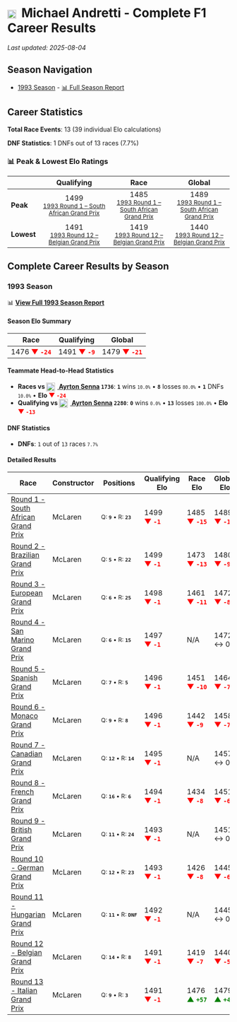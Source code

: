 # <img src="https://upload.wikimedia.org/wikipedia/commons/a/a4/Flag_of_the_United_States.svg" alt="United States" width="20" height="auto" style="vertical-align: middle; margin-right: 5px;" onerror="this.outerHTML='🇺🇸'; this.style.marginRight='5px';"/> Michael Andretti - Complete F1 Career Results

*Last updated: 2025-08-04*

## Season Navigation

- [1993 Season](#1993-season) - [📊 Full Season Report](../seasons/1993-season-report)

## Career Statistics

**Total Race Events**: 13 (39 individual Elo calculations)

**DNF Statistics**: 1 DNFs out of 13 races (7.7%)

### 📊 Peak & Lowest Elo Ratings

| &nbsp; | Qualifying | Race | Global |
|-------|------------|------|--------|
| **Peak** | <center> 1499 <br/><small> [1993 Round 1 – South African Grand Prix](../seasons/1993-season-report#round-1-south-african-grand-prix) </small></center> | <center> 1485 <br/><small> [1993 Round 1 – South African Grand Prix](../seasons/1993-season-report#round-1-south-african-grand-prix) </small></center> | <center> 1489  <br/><small> [1993 Round 1 – South African Grand Prix](../seasons/1993-season-report#round-1-south-african-grand-prix) </small></center> |
| **Lowest** | <center> 1491 <br/><small> [1993 Round 12 – Belgian Grand Prix](../seasons/1993-season-report#round-12-belgian-grand-prix) </small></center> | <center> 1419 <br/><small> [1993 Round 12 – Belgian Grand Prix](../seasons/1993-season-report#round-12-belgian-grand-prix) </small></center> | <center> 1440 <br/><small> [1993 Round 12 – Belgian Grand Prix](../seasons/1993-season-report#round-12-belgian-grand-prix) </small></center> |


## Complete Career Results by Season

### 1993 Season

📊 **[View Full 1993 Season Report](../seasons/1993-season-report)**

#### Season Elo Summary

| Race | Qualifying | Global |
|------|------------|--------|
| 1476 **<span style="color: red;">▼&nbsp;`-24`</span>** | 1491 **<span style="color: red;">▼&nbsp;`-9`</span>** | 1479 **<span style="color: red;">▼&nbsp;`-21`</span>** |

#### Teammate Head-to-Head Statistics

- **Races vs [<img src="https://upload.wikimedia.org/wikipedia/commons/0/05/Flag_of_Brazil.svg" alt="Brazil" width="20" height="auto" style="vertical-align: middle; margin-right: 5px;" onerror="this.outerHTML='🇧🇷'; this.style.marginRight='5px';"/> Ayrton Senna](ayrton-senna) `1736`**: **`1`** wins <small>`10.0%`</small> • **`8`** losses <small>`80.0%`</small> • **`1`** DNFs <small>`10.0%`</small> • **Elo <span style="color: red;">▼&nbsp;`-24`</span>**
- **Qualifying vs [<img src="https://upload.wikimedia.org/wikipedia/commons/0/05/Flag_of_Brazil.svg" alt="Brazil" width="20" height="auto" style="vertical-align: middle; margin-right: 5px;" onerror="this.outerHTML='🇧🇷'; this.style.marginRight='5px';"/> Ayrton Senna](ayrton-senna) `2280`**: **`0`** wins <small>`0.0%`</small> • **`13`** losses <small>`100.0%`</small> • **Elo <span style="color: red;">▼&nbsp;`-13`</span>**

#### DNF Statistics

- **DNFs**: `1` out of `13` races <small>`7.7%`</small>

#### Detailed Results

| Race | Constructor | Positions | Qualifying Elo | Race Elo | Global Elo | Teammate |
|------|-------------|-----------|----------------|----------|------------|----------|
| [Round 1 - South African Grand Prix](../seasons/1993-season-report#round-1-south-african-grand-prix) | McLaren | <small>Q:&nbsp;**`9`**&nbsp;•&nbsp;R:&nbsp;**`23`**</small> | 1499 **<span style="color: red;">▼&nbsp;`-1`</span>** | 1485 **<span style="color: red;">▼&nbsp;`-15`</span>** | 1489 **<span style="color: red;">▼&nbsp;`-11`</span>** | [<img src="https://upload.wikimedia.org/wikipedia/commons/0/05/Flag_of_Brazil.svg" alt="Brazil" width="20" height="auto" style="vertical-align: middle; margin-right: 5px;" onerror="this.outerHTML='🇧🇷'; this.style.marginRight='5px';"/> Ayrton Senna](ayrton-senna)<br/><small>Q:&nbsp;**`2`**&nbsp;•&nbsp;R:&nbsp;**`2`**</small> |
| [Round 2 - Brazilian Grand Prix](../seasons/1993-season-report#round-2-brazilian-grand-prix) | McLaren | <small>Q:&nbsp;**`5`**&nbsp;•&nbsp;R:&nbsp;**`22`**</small> | 1499 **<span style="color: red;">▼&nbsp;`-1`</span>** | 1473 **<span style="color: red;">▼&nbsp;`-13`</span>** | 1480 **<span style="color: red;">▼&nbsp;`-9`</span>** | [<img src="https://upload.wikimedia.org/wikipedia/commons/0/05/Flag_of_Brazil.svg" alt="Brazil" width="20" height="auto" style="vertical-align: middle; margin-right: 5px;" onerror="this.outerHTML='🇧🇷'; this.style.marginRight='5px';"/> Ayrton Senna](ayrton-senna)<br/><small>Q:&nbsp;**`3`**&nbsp;•&nbsp;R:&nbsp;**`1`**</small> |
| [Round 3 - European Grand Prix](../seasons/1993-season-report#round-3-european-grand-prix) | McLaren | <small>Q:&nbsp;**`6`**&nbsp;•&nbsp;R:&nbsp;**`25`**</small> | 1498 **<span style="color: red;">▼&nbsp;`-1`</span>** | 1461 **<span style="color: red;">▼&nbsp;`-11`</span>** | 1472 **<span style="color: red;">▼&nbsp;`-8`</span>** | [<img src="https://upload.wikimedia.org/wikipedia/commons/0/05/Flag_of_Brazil.svg" alt="Brazil" width="20" height="auto" style="vertical-align: middle; margin-right: 5px;" onerror="this.outerHTML='🇧🇷'; this.style.marginRight='5px';"/> Ayrton Senna](ayrton-senna)<br/><small>Q:&nbsp;**`4`**&nbsp;•&nbsp;R:&nbsp;**`1`**</small> |
| [Round 4 - San Marino Grand Prix](../seasons/1993-season-report#round-4-san-marino-grand-prix) | McLaren | <small>Q:&nbsp;**`6`**&nbsp;•&nbsp;R:&nbsp;**`15`**</small> | 1497 **<span style="color: red;">▼&nbsp;`-1`</span>** | N/A | 1472 ↔ 0 | [<img src="https://upload.wikimedia.org/wikipedia/commons/0/05/Flag_of_Brazil.svg" alt="Brazil" width="20" height="auto" style="vertical-align: middle; margin-right: 5px;" onerror="this.outerHTML='🇧🇷'; this.style.marginRight='5px';"/> Ayrton Senna](ayrton-senna)<br/><small>Q:&nbsp;**`4`**&nbsp;•&nbsp;R:&nbsp;**`DNF`**</small> |
| [Round 5 - Spanish Grand Prix](../seasons/1993-season-report#round-5-spanish-grand-prix) | McLaren | <small>Q:&nbsp;**`7`**&nbsp;•&nbsp;R:&nbsp;**`5`**</small> | 1496 **<span style="color: red;">▼&nbsp;`-1`</span>** | 1451 **<span style="color: red;">▼&nbsp;`-10`</span>** | 1464 **<span style="color: red;">▼&nbsp;`-7`</span>** | [<img src="https://upload.wikimedia.org/wikipedia/commons/0/05/Flag_of_Brazil.svg" alt="Brazil" width="20" height="auto" style="vertical-align: middle; margin-right: 5px;" onerror="this.outerHTML='🇧🇷'; this.style.marginRight='5px';"/> Ayrton Senna](ayrton-senna)<br/><small>Q:&nbsp;**`3`**&nbsp;•&nbsp;R:&nbsp;**`2`**</small> |
| [Round 6 - Monaco Grand Prix](../seasons/1993-season-report#round-6-monaco-grand-prix) | McLaren | <small>Q:&nbsp;**`9`**&nbsp;•&nbsp;R:&nbsp;**`8`**</small> | 1496 **<span style="color: red;">▼&nbsp;`-1`</span>** | 1442 **<span style="color: red;">▼&nbsp;`-9`</span>** | 1458 **<span style="color: red;">▼&nbsp;`-7`</span>** | [<img src="https://upload.wikimedia.org/wikipedia/commons/0/05/Flag_of_Brazil.svg" alt="Brazil" width="20" height="auto" style="vertical-align: middle; margin-right: 5px;" onerror="this.outerHTML='🇧🇷'; this.style.marginRight='5px';"/> Ayrton Senna](ayrton-senna)<br/><small>Q:&nbsp;**`3`**&nbsp;•&nbsp;R:&nbsp;**`1`**</small> |
| [Round 7 - Canadian Grand Prix](../seasons/1993-season-report#round-7-canadian-grand-prix) | McLaren | <small>Q:&nbsp;**`12`**&nbsp;•&nbsp;R:&nbsp;**`14`**</small> | 1495 **<span style="color: red;">▼&nbsp;`-1`</span>** | N/A | 1457 ↔ 0 | [<img src="https://upload.wikimedia.org/wikipedia/commons/0/05/Flag_of_Brazil.svg" alt="Brazil" width="20" height="auto" style="vertical-align: middle; margin-right: 5px;" onerror="this.outerHTML='🇧🇷'; this.style.marginRight='5px';"/> Ayrton Senna](ayrton-senna)<br/><small>Q:&nbsp;**`8`**&nbsp;•&nbsp;R:&nbsp;**`DNF`**</small> |
| [Round 8 - French Grand Prix](../seasons/1993-season-report#round-8-french-grand-prix) | McLaren | <small>Q:&nbsp;**`16`**&nbsp;•&nbsp;R:&nbsp;**`6`**</small> | 1494 **<span style="color: red;">▼&nbsp;`-1`</span>** | 1434 **<span style="color: red;">▼&nbsp;`-8`</span>** | 1451 **<span style="color: red;">▼&nbsp;`-6`</span>** | [<img src="https://upload.wikimedia.org/wikipedia/commons/0/05/Flag_of_Brazil.svg" alt="Brazil" width="20" height="auto" style="vertical-align: middle; margin-right: 5px;" onerror="this.outerHTML='🇧🇷'; this.style.marginRight='5px';"/> Ayrton Senna](ayrton-senna)<br/><small>Q:&nbsp;**`5`**&nbsp;•&nbsp;R:&nbsp;**`4`**</small> |
| [Round 9 - British Grand Prix](../seasons/1993-season-report#round-9-british-grand-prix) | McLaren | <small>Q:&nbsp;**`11`**&nbsp;•&nbsp;R:&nbsp;**`24`**</small> | 1493 **<span style="color: red;">▼&nbsp;`-1`</span>** | N/A | 1451 ↔ 0 | [<img src="https://upload.wikimedia.org/wikipedia/commons/0/05/Flag_of_Brazil.svg" alt="Brazil" width="20" height="auto" style="vertical-align: middle; margin-right: 5px;" onerror="this.outerHTML='🇧🇷'; this.style.marginRight='5px';"/> Ayrton Senna](ayrton-senna)<br/><small>Q:&nbsp;**`4`**&nbsp;•&nbsp;R:&nbsp;**`DNF`**</small> |
| [Round 10 - German Grand Prix](../seasons/1993-season-report#round-10-german-grand-prix) | McLaren | <small>Q:&nbsp;**`12`**&nbsp;•&nbsp;R:&nbsp;**`23`**</small> | 1493 **<span style="color: red;">▼&nbsp;`-1`</span>** | 1426 **<span style="color: red;">▼&nbsp;`-8`</span>** | 1445 **<span style="color: red;">▼&nbsp;`-6`</span>** | [<img src="https://upload.wikimedia.org/wikipedia/commons/0/05/Flag_of_Brazil.svg" alt="Brazil" width="20" height="auto" style="vertical-align: middle; margin-right: 5px;" onerror="this.outerHTML='🇧🇷'; this.style.marginRight='5px';"/> Ayrton Senna](ayrton-senna)<br/><small>Q:&nbsp;**`4`**&nbsp;•&nbsp;R:&nbsp;**`4`**</small> |
| [Round 11 - Hungarian Grand Prix](../seasons/1993-season-report#round-11-hungarian-grand-prix) | McLaren | <small>Q:&nbsp;**`11`**&nbsp;•&nbsp;R:&nbsp;**`DNF`**</small> | 1492 **<span style="color: red;">▼&nbsp;`-1`</span>** | N/A | 1445 ↔ 0 | [<img src="https://upload.wikimedia.org/wikipedia/commons/0/05/Flag_of_Brazil.svg" alt="Brazil" width="20" height="auto" style="vertical-align: middle; margin-right: 5px;" onerror="this.outerHTML='🇧🇷'; this.style.marginRight='5px';"/> Ayrton Senna](ayrton-senna)<br/><small>Q:&nbsp;**`4`**&nbsp;•&nbsp;R:&nbsp;**`DNF`**</small> |
| [Round 12 - Belgian Grand Prix](../seasons/1993-season-report#round-12-belgian-grand-prix) | McLaren | <small>Q:&nbsp;**`14`**&nbsp;•&nbsp;R:&nbsp;**`8`**</small> | 1491 **<span style="color: red;">▼&nbsp;`-1`</span>** | 1419 **<span style="color: red;">▼&nbsp;`-7`</span>** | 1440 **<span style="color: red;">▼&nbsp;`-5`</span>** | [<img src="https://upload.wikimedia.org/wikipedia/commons/0/05/Flag_of_Brazil.svg" alt="Brazil" width="20" height="auto" style="vertical-align: middle; margin-right: 5px;" onerror="this.outerHTML='🇧🇷'; this.style.marginRight='5px';"/> Ayrton Senna](ayrton-senna)<br/><small>Q:&nbsp;**`5`**&nbsp;•&nbsp;R:&nbsp;**`4`**</small> |
| [Round 13 - Italian Grand Prix](../seasons/1993-season-report#round-13-italian-grand-prix) | McLaren | <small>Q:&nbsp;**`9`**&nbsp;•&nbsp;R:&nbsp;**`3`**</small> | 1491 **<span style="color: red;">▼&nbsp;`-1`</span>** | 1476 **<span style="color: green;">▲&nbsp;`+57`</span>** | 1479 **<span style="color: green;">▲&nbsp;`+40`</span>** | [<img src="https://upload.wikimedia.org/wikipedia/commons/0/05/Flag_of_Brazil.svg" alt="Brazil" width="20" height="auto" style="vertical-align: middle; margin-right: 5px;" onerror="this.outerHTML='🇧🇷'; this.style.marginRight='5px';"/> Ayrton Senna](ayrton-senna)<br/><small>Q:&nbsp;**`4`**&nbsp;•&nbsp;R:&nbsp;**`21`**</small> |

